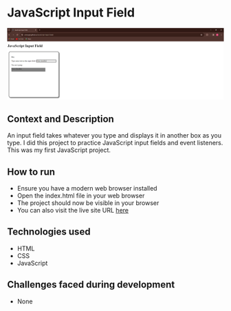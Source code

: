 # JavaScript Input Field
![](assets/InputFieldScreenshot.PNG)
## Context and Description
An input field takes whatever you type and displays it in another box as you type. I did this project to practice JavaScript input fields and event listeners. This was my first JavaScript project.
## How to run
* Ensure you have a modern web browser installed
* Open the index.html file in your web browser
* The project should now be visible in your browser
* You can also visit the live site URL [here](https://arinzegit.github.io/JavaScript-Input-Field/)
## Technologies used
* HTML
* CSS
* JavaScript
## Challenges faced during development
* None


